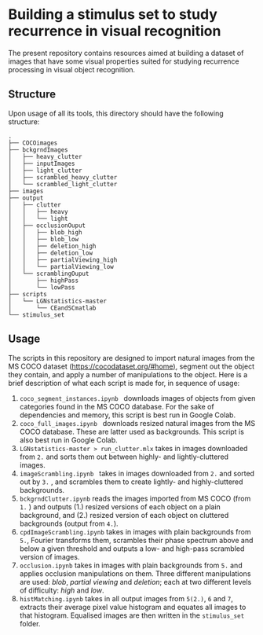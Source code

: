 # Building a stimulus set to study recurrence in visual recognition

The present repository contains resources aimed at building a dataset of images that have some visual properties suited for studying recurrence processing in visual object recognition.

## Structure
Upon usage of all its tools, this directory should have the following structure:
```
.
├── COCOimages
├── bckgrndImages
│   ├── heavy_clutter
│   ├── inputImages
│   ├── light_clutter
│   ├── scrambled_heavy_clutter
│   └── scrambled_light_clutter
├── images
├── output
│   ├── clutter
│   │   ├── heavy
│   │   └── light
│   ├── occlusionOuput
│   │   ├── blob_high
│   │   ├── blob_low
│   │   ├── deletion_high
│   │   ├── deletion_low
│   │   ├── partialViewing_high
│   │   └── partialViewing_low
│   └── scramblingOuput
│       ├── highPass
│       └── lowPass
├── scripts
│   └── LGNstatistics-master
│       └── CEandSCmatlab
└── stimulus_set 
```

## Usage
The scripts in this repository are designed to import natural images from the MS COCO dataset ([https://cocodataset.org/#home)](https://cocodataset.org/#home), segment out the object they contain, and apply a number of manipulations to the object. Here is a brief description of what each script is made for, in sequence of usage:
1. `coco_segment_instances.ipynb ` downloads images of objects from given categories found in the MS COCO database. For the sake of dependencies and memory, this script is best run in Google Colab.
2. `coco_full_images.ipynb ` downloads resized natural images from the MS COCO database. These are latter used as backgrounds. This script is also best run in Google Colab.
3. `LGNstatistics-master > run_clutter.mlx` takes in images downloaded from `2.` and sorts them out between highly- and lightly-cluttered images.
4. `imageScrambling.ipynb ` takes in images downloaded from `2.` and sorted out by `3.` , and scrambles them to create lightly- and highly-cluttered backgrounds.
5. `bckgrndClutter.ipynb` reads the images imported from MS COCO (from `1.` ) and outputs (1.) resized versions of each object on a plain background, and (2.) resized version of each object on cluttered backgrounds (output from `4.`).
6. `cpdImageScrambling.ipynb` takes in images with plain backgrounds from `5.`, Fourier transforms them, scrambles their phase spectrum above and below a given threshold and outputs a low- and high-pass scrambled version of images.
7. `occlusion.ipynb` takes in images with plain backgrounds from `5.` and applies occlusion manipulations on them. Three different manipulations are used: _blob_, _partial viewing_ and _deletion_; each at two different levels of difficulty: _high_ and _low_. 
8. `histMatching.ipynb` takes in all output images from `5(2.)`, `6` and `7`, extracts their average pixel value histogram and equates all images to that histogram. Equalised images are then written in the `stimulus_set` folder.
